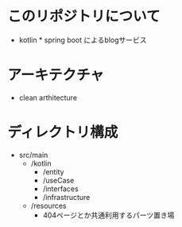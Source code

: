 # このリポジトリについて

- kotlin * spring boot によるblogサービス

# アーキテクチャ

- clean arthitecture 

# ディレクトリ構成

- src/main
  - /kotlin
    - /entity
    - /useCase
    - /interfaces
    - /infrastructure
  - /resources
    - 404ページとか共通利用するパーツ置き場 